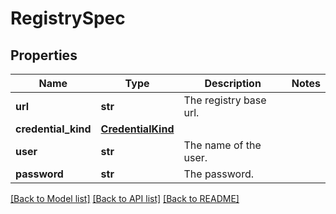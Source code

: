 # RegistrySpec

## Properties
Name | Type | Description | Notes
------------ | ------------- | ------------- | -------------
**url** | **str** | The registry base url. | 
**credential_kind** | [**CredentialKind**](CredentialKind.md) |  | 
**user** | **str** | The name of the user. | 
**password** | **str** | The password. | 

[[Back to Model list]](../README.md#documentation-for-models) [[Back to API list]](../README.md#documentation-for-api-endpoints) [[Back to README]](../README.md)

